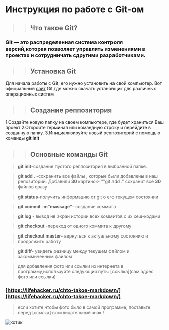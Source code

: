 # Инструкция по работе с Git-ом

>>## Что такое Git?

### **Git** — это распределенная система контроля версий,которая позволяет управлять изменениями в проектах и сотрудничать сдругими разработчиками.

>> ## Установка Git


 Для начала работы с Git, его нужно установить на свой компьютер.
 Вот официальный  [сайт](https://git-scm.com/downloads) Git,где можно скачать установщик для различных операционных систем

>> ## Создание реппозитория
 1.Создайте новую папку на своем компьютере, где будет храниться Ваш проект
 2.Откройте терминал или командную строку и перейдите в созданную папку.
 3.Инициализируйте новый реппозиторий с помощью команды **git init**

 >> ## Основные команды Git



> **git init**-создание пустого реппозитория в выбранной папке.

> **git add .** -сохранить все файлы , которые были добавлены в наш репозиторий. Добавили **30** картинок- ""git add ." сохранит все **30** файлов сразу

> **git status**-получить информацию от git о его текущем состоянии

> **git commit -m"massage"**- создание коммита

> **git log** - вывод нв экран истории всех коммитов с их хеш-кодами

> **git checkout** -переход от одного коммита к другому

> **git checkout master**- вернуться к актуальному состоянию и продолжить работу

> **git diff**- увидеть разницу между текущем файлом и закоммиченным файлом


>  для добавления фото или ссылки из интернета в программу,используйте следующий путь: [ссылка](сам адрес фото или ссылки)

 ### [https://lifehacker.ru/chto-takoe-markdown/](https://lifehacker.ru/chto-takoe-markdown/)

> если хотите,чтобы фото было в самой программе, поставьте перед [ссылка] восклицательный знак !

![котик](https://animals-land.ru/wp-content/uploads/2021/10/1627411192_4-funart-pro-p-chistokrovnii-britanets-kotenok-zhivotnie-4.jpg)



